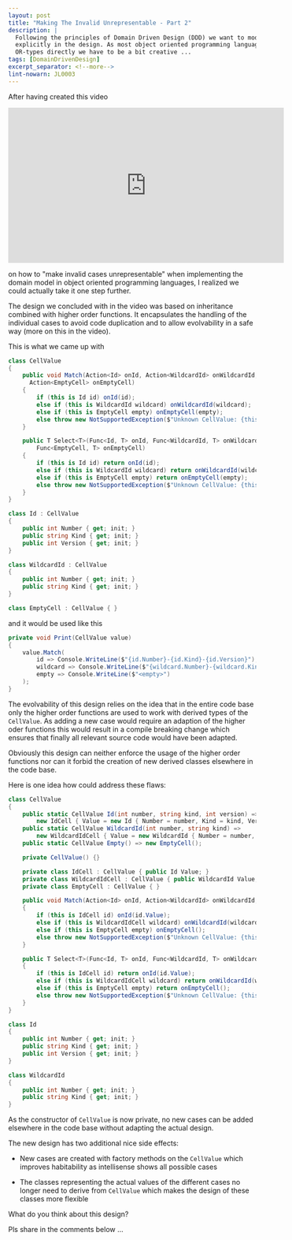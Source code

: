 ```yaml
---
layout: post
title: "Making The Invalid Unrepresentable - Part 2"
description: |
  Following the principles of Domain Driven Design (DDD) we want to model all business rules
  explicitly in the design. As most object oriented programming languages do not support
  OR-types directly we have to be a bit creative ...
tags: [DomainDrivenDesign]
excerpt_separator: <!--more-->
lint-nowarn: JL0003
---
```


After having created this video

<iframe width="560" height="315" src="https://www.youtube.com/embed/IoUsyEyWW0k" 
  title="Making The Invalid Unrepresentable | Domain Driven Design" frameborder="0" 
  allow="accelerometer; autoplay; clipboard-write; encrypted-media; gyroscope; picture-in-picture" allowfullscreen>
</iframe>

on how to "make invalid cases unrepresentable" when implementing the domain model in 
object oriented programming languages, I realized we could actually take it one step further.

<!--more-->

The design we concluded with in the video was based on inheritance combined 
with higher order functions. It encapsulates the handling of the individual cases
to avoid code duplication and to allow evolvability in a safe way
(more on this in the video).

This is what we came up with

```cs
class CellValue
{
    public void Match(Action<Id> onId, Action<WildcardId> onWildcardId, 
      Action<EmptyCell> onEmptyCell)
    {
        if (this is Id id) onId(id);
        else if (this is WildcardId wildcard) onWildcardId(wildcard);
        else if (this is EmptyCell empty) onEmptyCell(empty);
        else throw new NotSupportedException($"Unknown CellValue: {this.GetType()}");
    }

    public T Select<T>(Func<Id, T> onId, Func<WildcardId, T> onWildcardId, 
        Func<EmptyCell, T> onEmptyCell)
    {
        if (this is Id id) return onId(id);
        else if (this is WildcardId wildcard) return onWildcardId(wildcard);
        else if (this is EmptyCell empty) return onEmptyCell(empty);
        else throw new NotSupportedException($"Unknown CellValue: {this.GetType()}");
    }
}

class Id : CellValue
{
    public int Number { get; init; }
    public string Kind { get; init; }
    public int Version { get; init; }
}

class WildcardId : CellValue
{
    public int Number { get; init; }
    public string Kind { get; init; }
}

class EmptyCell : CellValue { }
```

and it would be used like this

```cs
private void Print(CellValue value)
{
    value.Match(
        id => Console.WriteLine($"{id.Number}-{id.Kind}-{id.Version}"),
        wildcard => Console.WriteLine($"{wildcard.Number}-{wildcard.Kind}-*"),
        empty => Console.WriteLine($"<empty>")
    );
}
```

The evolvability of this design relies on the idea that in the entire code 
base only the higher order functions are used to work with derived types of
the ```CellValue```. As adding a new case would require an adaption of the 
higher oder functions this would result in a compile breaking change which
ensures that finally all relevant source code would have been adapted. 

Obviously this design can neither enforce the usage of the higher order functions
nor can it forbid the creation of new derived classes elsewhere in the code base.

Here is one idea how could address these flaws:

```cs
class CellValue
{
    public static CellValue Id(int number, string kind, int version) => 
        new IdCell { Value = new Id { Number = number, Kind = kind, Version = version } };
    public static CellValue WildcardId(int number, string kind) => 
        new WildcardIdCell { Value = new WildcardId { Number = number, Kind = kind } };
    public static CellValue Empty() => new EmptyCell();

    private CellValue() {}

    private class IdCell : CellValue { public Id Value; }
    private class WildcardIdCell : CellValue { public WildcardId Value; }
    private class EmptyCell : CellValue { }

    public void Match(Action<Id> onId, Action<WildcardId> onWildcardId, Action onEmptyCell)
    {
        if (this is IdCell id) onId(id.Value);
        else if (this is WildcardIdCell wildcard) onWildcardId(wildcard.Value);
        else if (this is EmptyCell empty) onEmptyCell();
        else throw new NotSupportedException($"Unknown CellValue: {this.GetType()}");
    }

    public T Select<T>(Func<Id, T> onId, Func<WildcardId, T> onWildcardId, Func<T> onEmptyCell)
    {
        if (this is IdCell id) return onId(id.Value);
        else if (this is WildcardIdCell wildcard) return onWildcardId(wildcard.Value);
        else if (this is EmptyCell empty) return onEmptyCell();
        else throw new NotSupportedException($"Unknown CellValue: {this.GetType()}");
    }
}

class Id
{
    public int Number { get; init; }
    public string Kind { get; init; }
    public int Version { get; init; }
}

class WildcardId
{
    public int Number { get; init; }
    public string Kind { get; init; }
}
```

As the constructor of ```CellValue``` is now private, no new cases can be added elsewhere
in the code base without adapting the actual design.

The new design has two additional nice side effects:

- New cases are created with factory methods on the ```CellValue``` which improves habitability 
  as intellisense shows all possible cases 

- The classes representing the actual values of the different cases no longer need to derive
  from ```CellValue``` which makes the design of these classes more flexible 


What do you think about this design?

Pls share in the comments below ...
